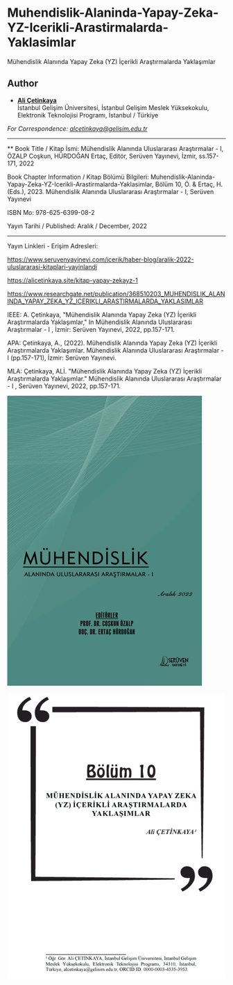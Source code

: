 # Muhendislik-Alaninda-Yapay-Zeka-YZ-Icerikli-Arastirmalarda-Yaklasimlar

Mühendislik Alanında Yapay Zeka (YZ) İçerikli Araştırmalarda Yaklaşımlar

## Author

- [**Ali Çetinkaya**](https://scholar.google.com.tr/citations?user=XSEW-NcAAAAJ)  
  İstanbul Gelişim Üniversitesi, İstanbul Gelişim Meslek Yüksekokulu, Elektronik Teknolojisi Programı, İstanbul / Türkiye
  
*For Correspondence: alcetinkaya@gelisim.edu.tr*

---

** Book Title / Kitap İsmi: Mühendislik Alanında Uluslararası Araştırmalar - I, ÖZALP Coşkun, HÜRDOĞAN Ertaç, Editör, Serüven Yayınevi, İzmir, ss.157-171, 2022

Book Chapter Information / Kitap Bölümü Bilgileri: Muhendislik-Alaninda-Yapay-Zeka-YZ-Icerikli-Arastirmalarda-Yaklasimlar, Bölüm 10, Ö. & Ertaç, H. (Eds.),  2023. Mühendislik Alanında Uluslararası Araştırmalar - I, Serüven Yayınevi

ISBN Mo: 978-625-6399-08-2

Yayın Tarihi / Published: Aralık / December, 2022

---

Yayın Linkleri - Erişim Adresleri:

https://www.seruvenyayinevi.com/icerik/haber-blog/aralik-2022-uluslararasi-kitaplari-yayinlandi

https://alicetinkaya.site/kitap-yapay-zekayz-1

https://www.researchgate.net/publication/368510203_MUHENDISLIK_ALANINDA_YAPAY_ZEKA_YZ_ICERIKLI_ARASTIRMALARDA_YAKLASIMLAR



IEEE: A. Çetinkaya, "Mühendislik Alanında Yapay Zeka (YZ) İçerikli Araştırmalarda Yaklaşımlar," In Mühendislik Alanında Uluslararası Araştırmalar - I , İzmir: Serüven Yayınevi, 2022, pp.157-171.

APA: Çetinkaya, A., (2022). Mühendislik Alanında Yapay Zeka (YZ) İçerikli Araştırmalarda Yaklaşımlar. Mühendislik Alanında Uluslararası Araştırmalar - I (pp.157-171), İzmir: Serüven Yayınevi.

MLA: Çetinkaya, ALİ. "Mühendislik Alanında Yapay Zeka (YZ) İçerikli Araştırmalarda Yaklaşımlar." Mühendislik Alanında Uluslararası Araştırmalar - I , Serüven Yayınevi, 2022, pp.157-171.


![AlternatifMetin](https://github.com/acetinkaya/Muhendislik-Alaninda-Yapay-Zeka-YZ-Icerikli-Arastirmalarda-Yaklasimlar/blob/main/Seruven-yayincilik-kitap-kapagi.png)


![AlternatifMetin](https://github.com/acetinkaya/Muhendislik-Alaninda-Yapay-Zeka-YZ-Icerikli-Arastirmalarda-Yaklasimlar/blob/main/Seruven-yayincilik-bolum.png)


